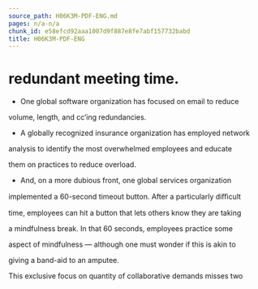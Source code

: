 ```yaml
---
source_path: H06K3M-PDF-ENG.md
pages: n/a-n/a
chunk_id: e58efcd92aaa1007d9f887e8fe7abf157732babd
title: H06K3M-PDF-ENG
---
```

# redundant meeting time.

- One global software organization has focused on email to reduce

volume, length, and cc’ing redundancies.

- A globally recognized insurance organization has employed network

analysis to identify the most overwhelmed employees and educate

them on practices to reduce overload.

- And, on a more dubious front, one global services organization

implemented a 60-second timeout button. After a particularly diﬃcult

time, employees can hit a button that lets others know they are taking

a mindfulness break. In that 60 seconds, employees practice some

aspect of mindfulness — although one must wonder if this is akin to

giving a band-aid to an amputee.

This exclusive focus on quantity of collaborative demands misses two
